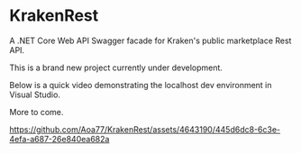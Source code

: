 # KrakenRest
A .NET Core Web API Swagger facade for Kraken's public marketplace Rest API.

This is a brand new project currently under development.

Below is a quick video demonstrating the localhost dev environment in Visual Studio.

More to come.

https://github.com/Aoa77/KrakenRest/assets/4643190/445d6dc8-6c3e-4efa-a687-26e840ea682a
